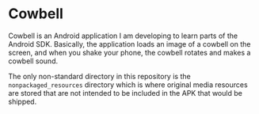 Cowbell
=======

Cowbell is an Android application I am developing to learn parts of the
Android SDK. Basically, the application loads an image of a cowbell on the
screen, and when you shake your phone, the cowbell rotates and makes a cowbell
sound.

The only non-standard directory in this repository is the
`nonpackaged_resources` directory which is where original media resources are
stored that are not intended to be included in the APK that would be shipped.
